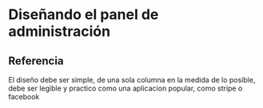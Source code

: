 # Diseñando el panel de administración

## Referencia
El diseño debe ser simple, de una sola columna en la medida de
lo posible, debe ser legible y practico como una aplicacion
popular, como stripe o facebook